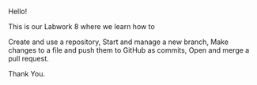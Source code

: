 Hello!

This is our Labwork 8 where we learn how to

Create and use a repository, Start and manage a new branch, Make changes to a file and push them to GitHub as commits, Open and merge a pull request.

Thank You.
